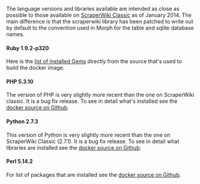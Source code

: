 The language versions and libraries available are intended as close as possible to those available on
[ScraperWiki Classic](https://classic.scraperwiki.com/) as of January 2014. The main difference is that the scraperwiki library
has been patched to write out by default to the convention used in Morph for the table and sqlite database names.

#### Ruby 1.9.2-p320
Here is the [list of installed Gems](https://github.com/openaustralia/morph-docker-ruby/blob/master/Gemfile) directly from the
source that's used to build the docker image.

#### PHP 5.3.10
The version of PHP is very slightly more recent than the one on ScraperWiki classic. It is a bug fix release.
To see in detail what's installed see the [docker source on Github](https://github.com/openaustralia/morph-docker-php).

#### Python 2.7.3
This version of Python is very slightly more recent than the one on ScraperWiki Classic (2.7.1). It is a bug fix release.
To see in detail what libraries are installed see the [docker source on Github](https://github.com/openaustralia/morph-docker-python).

#### Perl 5.14.2
For list of packages that are installed see the [docker source on Github](https://github.com/openaustralia/morph-docker-perl).
